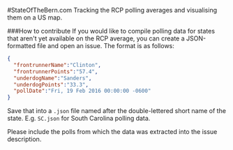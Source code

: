 #StateOfTheBern.com
Tracking the RCP polling averages and visualising them on a US map.

###How to contribute
If you would like to compile polling data for states that aren't yet available on the RCP average,
you can create a JSON-formatted file and open an issue. The format is as follows:

```json
{
  "frontrunnerName":"Clinton",
  "frontrunnerPoints":"57.4",
  "underdogName":"Sanders",
  "underdogPoints":"33.3",
  "pollDate":"Fri, 19 Feb 2016 00:00:00 -0600"
}
```

Save that into a `.json` file named after the double-lettered short name of the state.
E.g. `SC.json` for South Carolina polling data.

Please include the polls from which the data was extracted into the issue description.